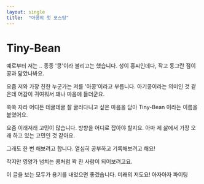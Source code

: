 ```yaml
---
layout: single
title:  "아콩의 첫 포스팅"
---
```


# Tiny-Bean 
예로부터 저는 .. 종종 '콩'이라 불리고는 했습니다.
성이 홍씨인데다, 작고 동그란 점이 콩과 닮았나봐요.

요즘 저와 가장 친한 누군가는 저를 '아콩'이라고 부릅니다.
아기콩이라는 의미인 것 같은데 어감이 귀여워서 꽤나 마음에 들더군요.

쑥쑥 자라 어디든 데굴데굴 잘 굴러다니고 싶은 마음을 담아 
Tiny-Bean 이라는 이름을 붙였어요.

요즘 이래저래 고민이 많습니다.
방향을 어디로 잡아야 할지요.
아마 제 삶에서 가장 오래 하고 있는 고민인 것 같아요.

그래도 한 번 해보려고 합니다.
열심히 공부하고 기록해보려고 해요!

작지만 영양가 넘치는 콩처럼
꽉 찬 사람이 되어보려고요.

이 글을 보는 모두가 용기를 내었으면 좋겠습니다.
미래의 저도요!
아자아자 파이팅

